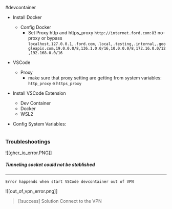 #devcontainer
- Install Docker
	- Config Docker
		- Set Proxy
			http and https_proxy
			``http://internet.ford.com:83``
			no-proxy or bypass
			```localhost,127.0.0.1,.ford.com,.local,.testing,.internal,.googleapis.com,19.0.0.0/8,136.1.0.0/16,10.0.0.0/8,172.16.0.0/12,192.168.0.0/16```
			
- VSCode
	- Proxy
		- make sure that proxy setting are getting from system variables: ``http_proxy`` e ``https_proxy``
	
- Install VSCode Extension
	- Dev Container
	- Docker
	- WSL2
- Config System Variables:
```

```





### Troubleshootings

![[ghcr_io_error.PNG]]


##### Tunneling socket could not be stablished
---

	Error happends when start VSCode devcontainer out of VPN
	
![[out_of_vpn_error.png]]

>[!success] Solution
>Connect to the VPN




